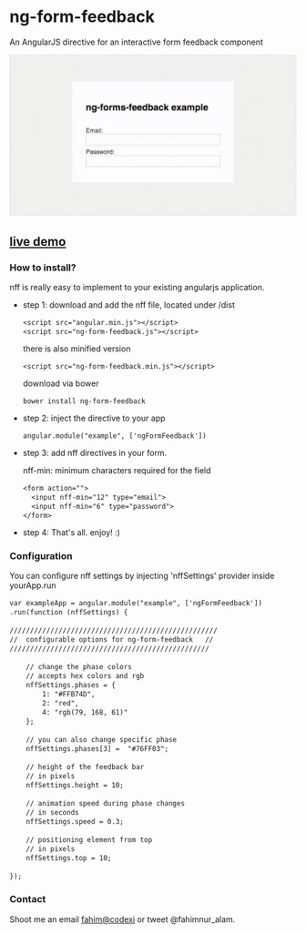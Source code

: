 # ng-form-feedback

An AngularJS directive for an interactive form feedback component

<img src="/demo.gif" alt="demo" width="700"/>

## [live demo](https://rawgit.com/fa137/ng-form-feedback/master/index.html) 


### How to install?

nff is really easy to implement to your existing angularjs application. 
* step 1: download and add the nff file, located under /dist 
	```
	<script src="angular.min.js"></script>
	<script src="ng-form-feedback.js"></script> 
	```
    
    there is also minified version
    ```
    <script src="ng-form-feedback.min.js"></script> 
    ```
    
    download via bower
    ```
    bower install ng-form-feedback
    ```
    
    
* step 2: inject the directive to your app
	```
    angular.module("example", ['ngFormFeedback'])
    ```
* step 3: add nff directives in your form.
		
    nff-min: minimum characters required for the field
	```
    <form action="">
      <input nff-min="12" type="email">
      <input nff-min="6" type="password">
    </form>
    ```
* step 4: That's all. enjoy! :) 
 

### Configuration

You can configure nff settings by injecting 'nffSettings' provider inside yourApp.run
```
var exampleApp = angular.module("example", ['ngFormFeedback'])
.run(function (nffSettings) {

/////////////////////////////////////////////////// 
//	configurable options for ng-form-feedback 	//
/////////////////////////////////////////////////
	
	// change the phase colors
	// accepts hex colors and rgb
	nffSettings.phases = {
		1: "#FFB74D",
		2: "red",
		4: "rgb(79, 168, 61)"
	};
	
	// you can also change specific phase
	nffSettings.phases[3] =  "#76FF03";
	
	// height of the feedback bar
	// in pixels
	nffSettings.height = 10;
	
	// animation speed during phase changes
	// in seconds
	nffSettings.speed = 0.3;
	
	// positioning element from top 
	// in pixels
	nffSettings.top = 10;
	
});
```


### Contact

Shoot me an email <fahim@codexi> or tweet @fahimnur_alam.

